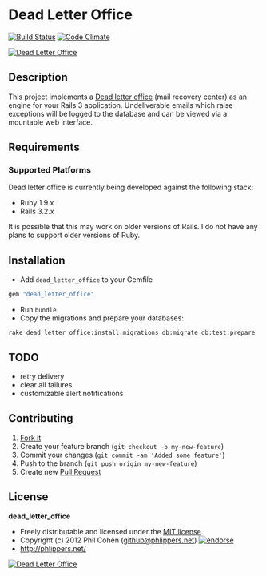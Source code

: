 # Dead Letter Office

[![Build Status](https://secure.travis-ci.org/phlipper/dead_letter_office.png?branch=master)](http://travis-ci.org/phlipper/dead_letter_office) [![Code Climate](https://codeclimate.com/badge.png)](https://codeclimate.com/github/phlipper/dead_letter_office)

[![Dead Letter Office](https://img.skitch.com/20120712-fbycp3kf5yhupq6txnaucknc3d.png)](http://phlippers.net/dead_letter_office)


## Description

This project implements a [Dead letter office](https://en.wikipedia.org/wiki/Dead_letter_office) (mail recovery center) as an engine for your Rails 3 application. Undeliverable emails which raise exceptions will be logged to the database and can be viewed via a mountable web interface.


## Requirements

### Supported Platforms

Dead letter office is currently being developed against the following stack:

* Ruby 1.9.x
* Rails 3.2.x

It is possible that this may work on older versions of Rails. I do not have any plans to support older versions of Ruby.


## Installation

* Add `dead_letter_office` to your Gemfile

```ruby
gem "dead_letter_office"
```

* Run `bundle`
* Copy the migrations and prepare your databases:

```
rake dead_letter_office:install:migrations db:migrate db:test:prepare
```



## TODO

* retry delivery
* clear all failures
* customizable alert notifications


## Contributing

1. [Fork it](https://help.github.com/articles/fork-a-repo)
2. Create your feature branch (`git checkout -b my-new-feature`)
3. Commit your changes (`git commit -am 'Added some feature'`)
4. Push to the branch (`git push origin my-new-feature`)
5. Create new [Pull Request](https://help.github.com/articles/using-pull-requests)


## License

**dead_letter_office**

* Freely distributable and licensed under the [MIT license](http://phlipper.mit-license.org/2012/license.html).
* Copyright (c) 2012 Phil Cohen (github@phlippers.net) [![endorse](http://api.coderwall.com/phlipper/endorsecount.png)](http://coderwall.com/phlipper)
* http://phlippers.net/


[![Dead Letter Office](https://img.skitch.com/20120712-1e4nk7b2dcemxw4deqt9db4fc9.png)](http://phlippers.net/dead_letter_office)
